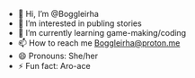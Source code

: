 - 👋 Hi, I’m @Boggleirha
- 👀 I’m interested in publing stories
- 🌱 I’m currently learning game-making/coding
- 📫 How to reach me Boggleirha@proton.me
- 😄 Pronouns: She/her
- ⚡ Fun fact: Aro-ace

<!---
Boggleirha/Boggleirha is a ✨ special ✨ repository because its `README.md` (this file) appears on your GitHub profile.
You can click the Preview link to take a look at your changes.
--->
